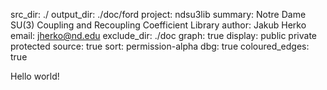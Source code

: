 src_dir: ./
output_dir: ./doc/ford
project: ndsu3lib
summary: Notre Dame SU(3) Coupling and Recoupling Coefficient Library
author: Jakub Herko
email: jherko@nd.edu
exclude_dir: ./doc
graph: true
display: public
         private
         protected
source: true
sort: permission-alpha
dbg: true
coloured_edges: true

Hello world!
